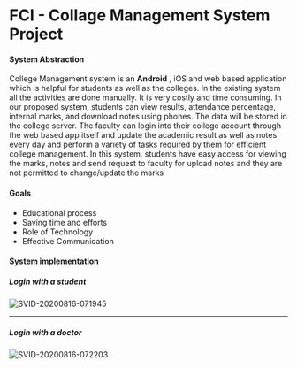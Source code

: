 # FCI - Collage Management System Project
#### System Abstraction
College Management system is an **Android** , iOS and web based application which is helpful for students as well as the colleges. In the existing system all the activities are done manually. It is very costly and time consuming. In our proposed system, students can view results, attendance percentage, internal marks, and download notes using phones. The data will be stored in the college server. The faculty can login into their college account through the web based app itself and update the academic result as well as notes every day and perform a variety of tasks required by them for efficient college management. In this system, students have easy access for viewing the marks, notes and send request to faculty for upload notes and they are not permitted to change/update the marks

#### Goals 
* Educational process
* Saving time and efforts
* Role of Technology
* Effective Communication

#### System implementation
##### Login with a student

![SVID-20200816-071945](https://user-images.githubusercontent.com/70061912/91105987-d6f08000-e671-11ea-9837-0307818acf24.gif)

___

##### Login with a doctor

![SVID-20200816-072203](https://user-images.githubusercontent.com/70061912/91106000-e1127e80-e671-11ea-8e76-c2b542e94e15.gif)








